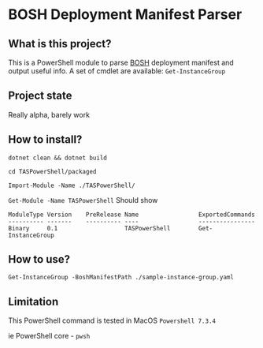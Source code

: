 BOSH Deployment Manifest Parser
===

What is this project?
---
This is a PowerShell module to parse [BOSH](https://bosh.io/docs/) deployment manifest and output useful info.
A set of cmdlet are available:
`Get-InstanceGroup`

Project state
---
Really alpha, barely work


How to install?
---

`dotnet clean && dotnet build`

`cd TASPowerShell/packaged`

`Import-Module -Name ./TASPowerShell/`

`Get-Module -Name TASPowerShell`
Should show 
```shell
ModuleType Version    PreRelease Name                 ExportedCommands
---------- -------    ---------- ----                 ----------------
Binary     0.1                   TASPowerShell        Get-InstanceGroup
```

How to use?
---
`Get-InstanceGroup -BoshManifestPath ./sample-instance-group.yaml`

Limitation
---
This PowerShell command is tested in MacOS `Powershell 7.3.4`

ie PowerShell core - `pwsh`
